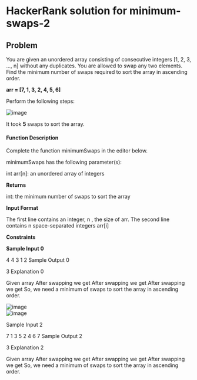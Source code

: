 # HackerRank solution for minimum-swaps-2

## Problem
You are given an unordered array consisting of consecutive integers  [1, 2, 3, ..., n] without any duplicates. You are allowed to swap any two elements. Find the minimum number of swaps required to sort the array in ascending order.

 <b> arr = [7, 1, 3, 2, 4, 5, 6] </b>
 
Perform the following steps:

![image](https://user-images.githubusercontent.com/18464085/213908271-7882d092-bd9d-4b3d-9b8b-26729696b3e6.png)

It took <b> 5 </b> swaps to sort the array.

#### Function Description

Complete the function minimumSwaps in the editor below.

minimumSwaps has the following parameter(s):

int arr[n]: an unordered array of integers

<b> Returns </b>

int: the minimum number of swaps to sort the array

<b> Input Format </b>

The first line contains an integer, n , the size of arr.
The second line contains n space-separated integers arr[i]

<b> Constraints </b>

<b> Sample Input 0 </b>

4
4 3 1 2
Sample Output 0

3
Explanation 0

Given array 
After swapping  we get 
After swapping  we get 
After swapping  we get 
So, we need a minimum of  swaps to sort the array in ascending order.

![image](https://user-images.githubusercontent.com/18464085/213908333-eccda76e-0378-4580-8c10-9af49d0f71e9.png)
</br>
![image](https://user-images.githubusercontent.com/18464085/213908349-4dd9b672-c2df-4752-aa34-58468a5eeb14.png)


Sample Input 2

7
1 3 5 2 4 6 7
Sample Output 2

3
Explanation 2

Given array 
After swapping  we get 
After swapping  we get 
After swapping  we get 
So, we need a minimum of  swaps to sort the array in ascending order.

